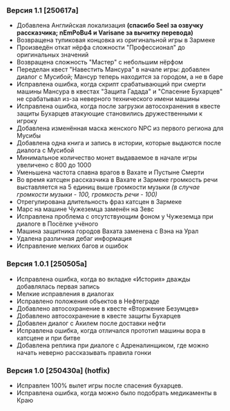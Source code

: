 ### Версия 1.1 [250617a]

- Добавлена Английская локализация **(спасибо Seel за озвучку рассказчика; nEmPoBu4 и Varisane за вычитку перевода)**
- Возвращена тупиковая концовка из оригинальной игры в Зармеке
- Произведён откат нёрфа сложности "Профессионал" до оригинальных значений
- Возвращена сложность "Мастер" с небольшим нёрфом
- Переделан квест "Навестить Мансура" в начале игры: добавлен диалог с Мусибой; Мансур теперь находится за городом, а не в баре
- Исправлена ошибка, когда скрипт срабатывающий при смерти машины Мансура в квестах "Защита Гадада" и "Спасение Бухарцев" не срабатывал из-за неверного технического имени машины
- Исправлена ошибка, когда после загрузки автосохранения в квесте защиты Бухарцев атакующие становились дружественными к игроку
- Добавлена изменённая маска женского NPC из первого региона для Мусибы
- Добавлена одна книга и запись в истории, которые выдаются после диалога с Мусибой
- Минимальное количество монет выдаваемое в начале игры увеличено с 800 до 1000
- Уменьшена частота спавна врагов в Вахате и Пустыне Смерти
- Во время катсцен рассказчика в Вахате и Зармеке громкость речи выставляется на 5 единиц выше громкости музыки *(в случае громкости музыки - 100, громкость речи - 100)*
- Отрегулирована длительность фраз катсцен в Зармеке
- Марс на машине Чужеземца заменён на Зевс
- Исправлена проблема с отсутствующим фоном у Чужеземца при диалоге в Посёлке учёного
- Машина защитника городов Вахата заменена с Вэна на Урал
- Удалена различная дебаг информация
- Исправление мелких багов и ошибок

### Версия 1.0.1 [250505a]

- Исправлена ошибка, когда во вкладке «История» дважды добавлялась первая запись
- Мелкие исправления в диалогах
- Исправлено положения объектов в Нефтеграде
- Добавлено автосохранение в квесте «Вторжение Безумцев»
- Добавлено автосохранение в квесте защиты Бухарцев
- Добавлен диалог с Акилем после доставки нефти
- Исправлена ошибка, когда отличался прототип машины вора в катсцене и при битве
- Добавлена реплика при диалоге с Адреналинщиком, где можно начать неверно рассказывать правила гонки

### Версия 1.0 [250430a] (hotfix)

- Исправлен 100% вылет игры после спасения бухарцев.
- Исправлена ошибка, когда можно было подобрать медикаменты в Краю